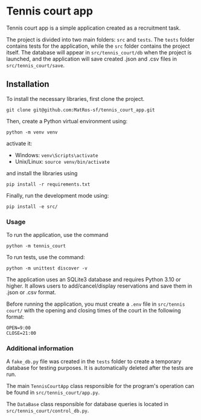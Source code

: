 # Tennis court app

Tennis court app is a simple application created as a recruitment task. 

The project is divided into two main folders: `src` and `tests`. 
The `tests` folder contains tests for the application, while the `src` folder contains the project itself. 
The database will appear in `src/tennis_court/db` when the project is launched, and 
the application will save created .json and .csv files in `src/tennis_court/save`.

## Installation

To install the necessary libraries, first clone the project.
```shell
git clone git@github.com:MatRos-sf/tennis_court_app.git
```
Then, create a Python virtual environment using:
```shell
python -m venv venv
```
activate it:
* Windows: `venv\Scripts\activate`
* Unix/Linux: `source venv/bin/activate`

and install the libraries using 
```shell
pip install -r requirements.txt
```
Finally, run the development mode using:
```shell
pip install -e src/
```
### Usage

To run the application, use the command
```shell
python -m tennis_court
```

To run tests, use the command:
```shell
python -m unittest discover -v
```

The application uses an SQLite3 database and requires Python 3.10 or higher. 
It allows users to add/cancel/display reservations and save them in .json or .csv format. 

Before running the application, you must create a `.env` file in `src/tennis court/` 
with the opening and closing times of the court in the following format:
```text
OPEN=9:00
CLOSE=21:00
```

### Additional information 

A `fake_db.py` file was created in the `tests` folder to create a temporary database for testing purposes. 
It is automatically deleted after the tests are run.

The main `TennisCourtApp` class responsible for the program's operation can be found in `src/tennis_court/app.py`.

The `DataBase` class responsible for database queries is located in `src/tennis_court/control_db.py`.